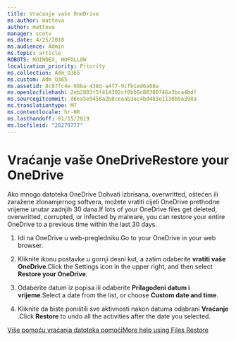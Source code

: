 ```yaml
---
title: Vraćanje vaše OneDrive
ms.author: matteva
author: matteva
manager: scotv
ms.date: 4/25/2018
ms.audience: Admin
ms.topic: article
ROBOTS: NOINDEX, NOFOLLOW
localization_priority: Priority
ms.collection: Adm_O365
ms.custom: Adm_O365
ms.assetid: 8c07fc4e-98ba-438d-a4f7-9cfb1ed6a08a
ms.openlocfilehash: 2eb2803f5f414302cf0bb8c88380746a3bca4bdf
ms.sourcegitcommit: d6ea5e9458a2b8ceaab3ac4bd483e1130b9a398a
ms.translationtype: MT
ms.contentlocale: hr-HR
ms.lasthandoff: 01/15/2019
ms.locfileid: "28279777"
---
```

# <a name="restore-your-onedrive"></a><span data-ttu-id="9395e-102">Vraćanje vaše OneDrive</span><span class="sxs-lookup"><span data-stu-id="9395e-102">Restore your OneDrive</span></span>

<span data-ttu-id="9395e-103">Ako mnogo datoteka OneDrive Dohvati izbrisana, overwritted, oštećen ili zaražene zlonamjernog softvera, možete vratiti cijeli OneDrive prethodne vrijeme unutar zadnjih 30 dana.</span><span class="sxs-lookup"><span data-stu-id="9395e-103">If lots of your OneDrive files get deleted, overwritted, corrupted, or infected by malware, you can restore your entire OneDrive to a previous time within the last 30 days.</span></span>
  
1. <span data-ttu-id="9395e-104">Idi na OneDrive u web-pregledniku.</span><span class="sxs-lookup"><span data-stu-id="9395e-104">Go to your OneDrive in your web browser.</span></span>
    
2. <span data-ttu-id="9395e-105">Kliknite ikonu postavke u gornji desni kut, a zatim odaberite **vratiti vaše OneDrive**.</span><span class="sxs-lookup"><span data-stu-id="9395e-105">Click the Settings icon in the upper right, and then select **Restore your OneDrive**.</span></span>
    
3. <span data-ttu-id="9395e-106">Odaberite datum iz popisa ili odaberite **Prilagođeni datum i vrijeme**.</span><span class="sxs-lookup"><span data-stu-id="9395e-106">Select a date from the list, or choose **Custom date and time**.</span></span>
    
4. <span data-ttu-id="9395e-107">Kliknite da biste poništili sve aktivnosti nakon datuma odabrani **Vraćanje** .</span><span class="sxs-lookup"><span data-stu-id="9395e-107">Click **Restore** to undo all the activities after the date you selected.</span></span> 
    
[<span data-ttu-id="9395e-108">Više pomoću vraćanja datoteka pomoći</span><span class="sxs-lookup"><span data-stu-id="9395e-108">More help using Files Restore</span></span>](https://go.microsoft.com/fwlink/?linkid=872874)
  

